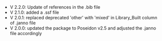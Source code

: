 - V 2.2.0: Update of references in the .bib file
- V 2.1.0: added a .ssf file
- V 2.0.1: replaced deprecated 'other' with 'mixed' in Library_Built column of .janno file
- V 2.0.0: updated the package to Poseidon v2.5 and adjusted the .janno file accordingly
